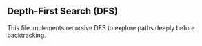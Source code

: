 ## Depth-First Search (DFS)
This file implements recursive DFS to explore paths deeply before backtracking.
